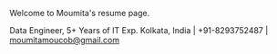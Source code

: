 Welcome to Moumita's resume page.

Data Engineer, 5+ Years of IT Exp.
Kolkata, India | +91-8293752487 | moumitamoucob@gmail.com
